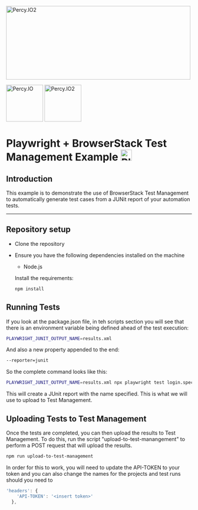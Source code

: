 <p float="center">
  <img src="https://www.browserstack.com/blog/content/images/2023/06/Screenshot-2023-06-20-at-12.53.41-PM.png" width="500" height="200" title="Percy.IO2">
</p>
<p float="left">
  <img src="https://pbs.twimg.com/profile_images/1318604600677527552/stk8sqYZ_400x400.png" width="100" height="100" title="Percy.IO">
  <img src="https://cdn.freebiesupply.com/logos/large/2x/browserstack-logo-png-transparent.png" width="100" height="100" title="Percy.IO2">
</p>

# Playwright + BrowserStack Test Management Example <a href="https://playwright.dev/"><img src="https://playwright.dev/img/playwright-logo.svg" alt="Playwright" height="30" /></a>

## Introduction

This example is to demonstrate the use of BrowserStack Test Management to automatically generate test cases from a JUNit report of your automation tests.

---

## Repository setup

- Clone the repository

- Ensure you have the following dependencies installed on the machine
    - Node.js

    Install the requirements:
    ```sh
    npm install
    ```

## Running Tests

If you look at the package.json file, in teh scripts section you will see that there is an environment variable being defined ahead of the test execution:

```sh
PLAYWRIGHT_JUNIT_OUTPUT_NAME=results.xml
```

And also a new property appended to the end:

```sh
--reporter=junit
```

So the complete command looks like this:

```sh
PLAYWRIGHT_JUNIT_OUTPUT_NAME=results.xml npx playwright test login.spec.ts --headed --config=resources/conf/playwright.config.ts --project firefox --reporter=junit
```

This will create a JUnit report with the name specified. This is what we will use to upload to Test Management.

## Uploading Tests to Test Management

Once the tests are completed, you can then upload the results to Test Management. To do this, run the script "upload-to-test-manangement" to perform a POST request that will upload the results.

```sh
npm run upload-to-test-management
```

In order for this to work, you will need to update the API-TOKEN to your token and you can also change the names for the projects and test runs should you need to

```js
'headers': {
    'API-TOKEN': '<insert token>'
  },
```
